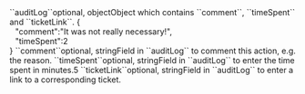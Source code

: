 <tr><td>``auditLog``</td><td>optional, object</td><td>Object which contains ``comment``, ``timeSpent`` and ``ticketLink``.</td>
<td>{
  <div style="padding-left:10px;">"comment":"It was not really necessary!",</div>
  <div style="padding-left:10px;">"timeSpent":2</div>
  }</td>
<td></td></tr>
<tr><td>``comment``</td><td>optional, string</td><td>Field in ``auditLog`` to comment this action, e.g. the reason.</td><td></td><td></td></tr>
<tr><td>``timeSpent``</td><td>optional, string</td><td>Field in ``auditLog`` to enter the time spent in minutes.</td><td>5</td><td></td></tr>
<tr><td>``ticketLink``</td><td>optional, string</td><td>Field in ``auditLog`` to enter a link to a corresponding ticket.</td><td></td><td></td></tr>
